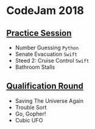 # CodeJam 2018

## [Practice Session](https://codingcompetitions.withgoogle.com/codejam/round/0000000000000130)
- Number Guessing `Python`
- Senate Evacuation `Swift`
- Steed 2: Cruise Control `Swift`
- Bathroom Stalls

## [Qualification Round](https://codingcompetitions.withgoogle.com/codejam/round/00000000000000cb)
- Saving The Universe Again
- Trouble Sort
- Go, Gopher!
- Cubic UFO

